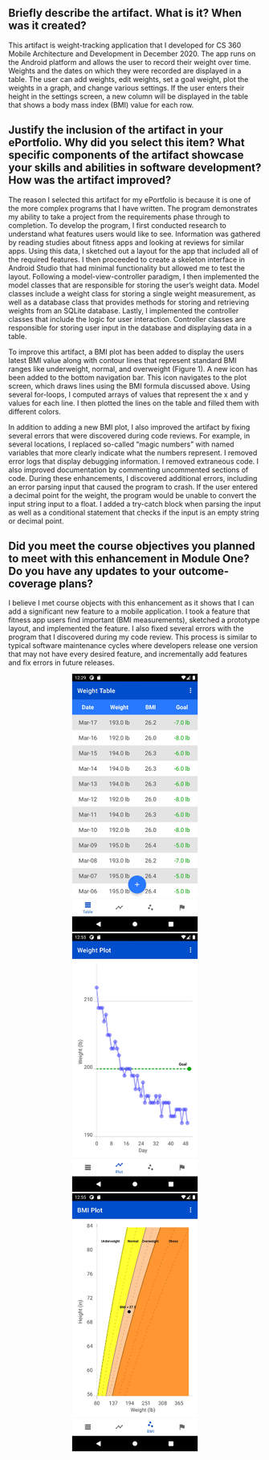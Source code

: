 ## Briefly describe the artifact. What is it? When was it created?
This artifact is weight-tracking application that I developed for CS 360 Mobile Architecture and Development in December 2020. The app runs on the Android platform and allows the user to record their weight over time. Weights and the dates on which they were recorded are displayed in a table. The user can add weights, edit weights, set a goal weight, plot the weights in a graph, and change various settings. If the user enters their height in the settings screen, a new column will be displayed in the table that shows a body mass index (BMI) value for each row.

## Justify the inclusion of the artifact in your ePortfolio. Why did you select this item? What specific components of the artifact showcase your skills and abilities in software development? How was the artifact improved?
The reason I selected this artifact for my ePortfolio is because it is one of the more complex programs that I have written. The program demonstrates my ability to take a project from the requirements phase through to completion. To develop the program, I first conducted research to understand what features users would like to see. Information was gathered by reading studies about fitness apps and looking at reviews for similar apps. Using this data, I sketched out a layout for the app that included all of the required features. I then proceeded to create a skeleton interface in Android Studio that had minimal functionality but allowed me to test the layout. Following a model-view-controller paradigm, I then implemented the model classes that are responsible for storing the user’s weight data. Model classes include a weight class for storing a single weight measurement, as well as a database class that provides methods for storing and retrieving weights from an SQLite database. Lastly, I implemented the controller classes that include the logic for user interaction. Controller classes are responsible for storing user input in the database and displaying data in a table.

To improve this artifact, a BMI plot has been added to display the users latest BMI value along with contour lines that represent standard BMI ranges like underweight, normal, and overweight (Figure 1). A new icon has been added to the bottom navigation bar. This icon navigates to the plot screen, which draws lines using the BMI formula discussed above. Using several for-loops, I computed arrays of values that represent the x and y values for each line. I then plotted the lines on the table and filled them with different colors.

In addition to adding a new BMI plot, I also improved the artifact by fixing several errors that were discovered during code reviews. For example, in several locations, I replaced so-called “magic numbers” with named variables that more clearly indicate what the numbers represent. I removed error logs that display debugging information. I removed extraneous code. I also improved documentation by commenting uncommented sections of code. During these enhancements, I discovered additional errors, including an error parsing input that caused the program to crash. If the user entered a decimal point for the weight, the program would be unable to convert the input string input to a float. I added a try-catch block when parsing the input as well as a conditional statement that checks if the input is an empty string or decimal point.  


## Did you meet the course objectives you planned to meet with this enhancement in Module One? Do you have any updates to your outcome-coverage plans?
I believe I met course objects with this enhancement as it shows that I can add a significant new feature to a mobile application. I took a feature that fitness app users find important (BMI measurements), sketched a prototype layout, and implemented the feature. I also fixed several errors with the program that I discovered during my code review. This process is similar to typical software maintenance cycles where developers release one version that may not have every desired feature, and incrementally add features and fix errors in future releases.

<p align="center">
     <img src="/images/Table_Light.jpeg" alt="alt text" width="250px" hspace="10">
     <img src="/images/Plot_Light.jpeg" alt="alt text" width="250px" hspace="10">
     <img src="/images/BMI_Light.jpeg" alt="alt text" width="250px" hspace="10">
</p>



